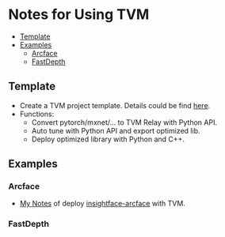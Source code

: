 # Notes for Using TVM

+ [Template](#template)
+ [Examples](#examples)
  + [Arcface](#arcface)
  + [FastDepth](#fastdepth)

## Template

+ Create a TVM project template. Details could be find [here](./template/README.md).
+ Functions:
  + Convert pytorch/mxnet/... to TVM Relay with Python API.
  + Auto tune with Python API and export optimized lib.
  + Deploy optimized library with Python and C++.

## Examples

### Arcface

+ [My Notes](./insightface/README.md) of deploy [insightface-arcface](https://github.com/deepinsight/insightface) with TVM.


### FastDepth
